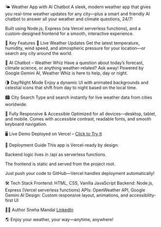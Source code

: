 🌤️ Weather App with AI Chatbot
A sleek, modern weather app that gives you real-time weather updates for any city—plus a smart and friendly AI chatbot to answer all your weather and climate questions, 24/7!

Built using Node.js, Express (via Vercel serverless functions), and a custom-designed frontend for a smooth, interactive experience.

🚀 Key Features
🔴 Live Weather Updates
Get the latest temperature, humidity, wind speed, and atmospheric pressure for your location—or search any city around the world.

🤖 AI Chatbot – Weather Whiz
Have a question about today’s forecast, climate science, or anything weather-related? Ask away! Powered by Google Gemini AI, Weather Whiz is here to help, day or night.

🌗 Day/Night Mode
Enjoy a dynamic UI with animated backgrounds and celestial icons that shift from day to night based on the local time.

🏙️ City Search
Type and search instantly for live weather data from cities worldwide.

📱 Fully Responsive & Accessible
Optimized for all devices—desktop, tablet, and mobile. Comes with accessible contrast, readable fonts, and smooth keyboard navigation.

🖥️ Live Demo
Deployed on Vercel – [Click to Try It](https://weather-app-alpha-seven-49.vercel.app/)

🚢 Deployment Guide
This app is Vercel-ready by design:

Backend logic lives in /api as serverless functions.

The frontend is static and served from the project root.

Just push your code to GitHub—Vercel handles deployment automatically!

🛠️ Tech Stack
Frontend: HTML, CSS, Vanilla JavaScript
Backend: Node.js, Express (Vercel serverless functions)
APIs: OpenWeather API, Google Gemini AI
Design: Custom responsive layout, animations, and accessibility-first UI

🙋‍♀️ Author
Sneha Mandal
[LinkedIn](https://www.linkedin.com/in/sneha-mandal-36938432b/) 

🌎 Enjoy your weather, your way—anytime, anywhere!
